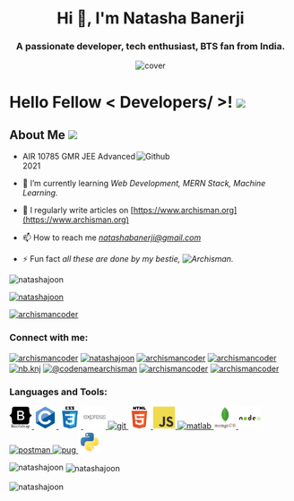<h1 align="center">Hi 👋, I'm Natasha Banerji</h1>
<h3 align="center">A passionate developer, tech enthusiast, BTS fan from India.</h3>

<div align="center">
<img width="100%" height = "350px" src="https://cdn.eso.org/images/publicationjpg/vlt-mw-potw.jpg" alt="cover" />
</div>

<h1> Hello Fellow < Developers/ >! <img src = "https://raw.githubusercontent.com/MartinHeinz/MartinHeinz/master/wave.gif" width = 50px> </h1>
<p align='center'>


<h2> About Me <img src = "https://media0.giphy.com/media/KDDpcKigbfFpnejZs6/giphy.gif?cid=ecf05e47oy6f4zjs8g1qoiystc56cu7r9tb8a1fe76e05oty&rid=giphy.gif" width = 100px></h2>

<img width="55%" align="right" alt="Github" src="https://raw.githubusercontent.com/onimur/.github/master/.resources/git-header.svg" />


- AIR 10785 GMR JEE Advanced 2021

- 🌱 I’m currently learning *Web Development, MERN Stack, Machine Learning.*

- 📝 I regularly write articles on [https://www.archisman.org](https://www.archisman.org)

- 📫 How to reach me *natashabanerji@gmail.com*

- ⚡ Fun fact *all these are done by my bestie, ![Archisman](https://github.com/ArchismanKarmakar).*


<p align="left"> <img src="https://komarev.com/ghpvc/?username=natashajoon&label=Profile%20views&color=0e75b6&style=flat-square" alt="natashajoon" /> </p>

<p align="left"> <a href="https://github.com/ryo-ma/github-profile-trophy"><img src="https://github-profile-trophy.vercel.app/?username=natashajoon" alt="natashajoon" /></a> </p>

<p align="left"> <a href="https://twitter.com/archismancoder" target="blank"><img src="https://img.shields.io/twitter/follow/archismancoder?logo=twitter&style=for-the-badge" alt="archismancoder" /></a> </p>


<h3 align="left">Connect with me:</h3>
<p align="left">
<a href="https://twitter.com/archismancoder" target="blank"><img align="center" src="https://raw.githubusercontent.com/rahuldkjain/github-profile-readme-generator/master/src/images/icons/Social/twitter.svg" alt="archismancoder" height="30" width="40" /></a>
<a href="https://linkedin.com/in/natashajoon" target="blank"><img align="center" src="https://raw.githubusercontent.com/rahuldkjain/github-profile-readme-generator/master/src/images/icons/Social/linked-in-alt.svg" alt="natashajoon" height="30" width="40" /></a>
<a href="https://kaggle.com/archismancoder" target="blank"><img align="center" src="https://raw.githubusercontent.com/rahuldkjain/github-profile-readme-generator/master/src/images/icons/Social/kaggle.svg" alt="archismancoder" height="30" width="40" /></a>
<a href="https://fb.com/archismancoder" target="blank"><img align="center" src="https://raw.githubusercontent.com/rahuldkjain/github-profile-readme-generator/master/src/images/icons/Social/facebook.svg" alt="archismancoder" height="30" width="40" /></a>
<a href="https://instagram.com/nb.knj" target="blank"><img align="center" src="https://raw.githubusercontent.com/rahuldkjain/github-profile-readme-generator/master/src/images/icons/Social/instagram.svg" alt="nb.knj" height="30" width="40" /></a>
<a href="https://www.youtube.com/c/@codenamearchisman" target="blank"><img align="center" src="https://raw.githubusercontent.com/rahuldkjain/github-profile-readme-generator/master/src/images/icons/Social/youtube.svg" alt="@codenamearchisman" height="30" width="40" /></a>
<a href="https://www.codechef.com/users/archismancoder" target="blank"><img align="center" src="https://cdn.jsdelivr.net/npm/simple-icons@3.1.0/icons/codechef.svg" alt="archismancoder" height="30" width="40" /></a>
<a href="https://www.hackerrank.com/archismancoder" target="blank"><img align="center" src="https://raw.githubusercontent.com/rahuldkjain/github-profile-readme-generator/master/src/images/icons/Social/hackerrank.svg" alt="archismancoder" height="30" width="40" /></a>
</p>

<h3 align="left">Languages and Tools:</h3>
<p align="left"> <a href="https://getbootstrap.com" target="_blank" rel="noreferrer"> <img src="https://raw.githubusercontent.com/devicons/devicon/master/icons/bootstrap/bootstrap-plain-wordmark.svg" alt="bootstrap" width="40" height="40"/> </a> <a href="https://www.cprogramming.com/" target="_blank" rel="noreferrer"> <img src="https://raw.githubusercontent.com/devicons/devicon/master/icons/c/c-original.svg" alt="c" width="40" height="40"/> </a> <a href="https://www.w3schools.com/css/" target="_blank" rel="noreferrer"> <img src="https://raw.githubusercontent.com/devicons/devicon/master/icons/css3/css3-original-wordmark.svg" alt="css3" width="40" height="40"/> </a> <a href="https://expressjs.com" target="_blank" rel="noreferrer"> <img src="https://raw.githubusercontent.com/devicons/devicon/master/icons/express/express-original-wordmark.svg" alt="express" width="40" height="40"/> </a> <a href="https://git-scm.com/" target="_blank" rel="noreferrer"> <img src="https://www.vectorlogo.zone/logos/git-scm/git-scm-icon.svg" alt="git" width="40" height="40"/> </a> <a href="https://www.w3.org/html/" target="_blank" rel="noreferrer"> <img src="https://raw.githubusercontent.com/devicons/devicon/master/icons/html5/html5-original-wordmark.svg" alt="html5" width="40" height="40"/> </a> <a href="https://developer.mozilla.org/en-US/docs/Web/JavaScript" target="_blank" rel="noreferrer"> <img src="https://raw.githubusercontent.com/devicons/devicon/master/icons/javascript/javascript-original.svg" alt="javascript" width="40" height="40"/> </a> <a href="https://www.mathworks.com/" target="_blank" rel="noreferrer"> <img src="https://upload.wikimedia.org/wikipedia/commons/2/21/Matlab_Logo.png" alt="matlab" width="40" height="40"/> </a> <a href="https://www.mongodb.com/" target="_blank" rel="noreferrer"> <img src="https://raw.githubusercontent.com/devicons/devicon/master/icons/mongodb/mongodb-original-wordmark.svg" alt="mongodb" width="40" height="40"/> </a> <a href="https://nodejs.org" target="_blank" rel="noreferrer"> <img src="https://raw.githubusercontent.com/devicons/devicon/master/icons/nodejs/nodejs-original-wordmark.svg" alt="nodejs" width="40" height="40"/> </a> <a href="https://postman.com" target="_blank" rel="noreferrer"> <img src="https://www.vectorlogo.zone/logos/getpostman/getpostman-icon.svg" alt="postman" width="40" height="40"/> </a> <a href="https://pugjs.org" target="_blank" rel="noreferrer"> <img src="https://cdn.worldvectorlogo.com/logos/pug.svg" alt="pug" width="40" height="40"/> </a> <a href="https://www.python.org" target="_blank" rel="noreferrer"> <img src="https://raw.githubusercontent.com/devicons/devicon/master/icons/python/python-original.svg" alt="python" width="40" height="40"/> </a> </p>

<p><img align="left" src="https://github-readme-stats.vercel.app/api/top-langs?username=natashajoon&show_icons=true&theme=synthwave&locale=en&layout=compact" alt="natashajoon" /></p>

<p>&nbsp;<img align="center" src="https://github-readme-stats.vercel.app/api?username=natashajoon&show_icons=true&theme=synthwave&locale=en" alt="natashajoon" /></p>

<p><img align="center" src="https://github-readme-streak-stats.herokuapp.com/?user=natashajoon&theme=dark" alt="natashajoon" /></p>
